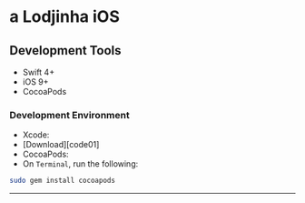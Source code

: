 # a Lodjinha iOS

Development Tools
---

- Swift 4+
- iOS 9+
- CocoaPods

### Development Environment

- Xcode:
- [Download][code01]
- CocoaPods:
- On `Terminal`, run the following:
```bash
sudo gem install cocoapods 
```
---
